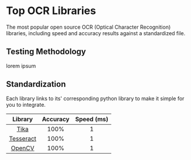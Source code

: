# Top OCR Libraries

The most popular open source OCR (Optical Character Recognition) libraries, including speed and accuracy results against a standardized file. 

## Testing Methodology
lorem ipsum

## Standardization
Each library links to its' corresponding python library to make it simple for you to integrate. 

| Library  | Accuracy | Speed (ms)
| :---: | :---: | :---: |
| [Tika](https://github.com/chrismattmann/tika-python) | 100% | 1 |
| [Tesseract](https://github.com/madmaze/pytesseract) | 100% | 1 |
| [OpenCV](https://github.com/opencv/opencv-python) | 100% | 1 |

